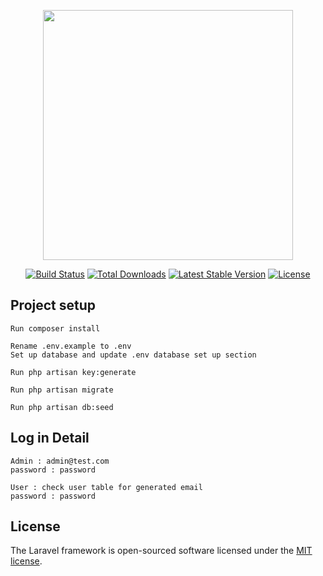 <p align="center"><a href="https://laravel.com" target="_blank"><img src="https://raw.githubusercontent.com/laravel/art/master/logo-lockup/5%20SVG/2%20CMYK/1%20Full%20Color/laravel-logolockup-cmyk-red.svg" width="400"></a></p>

<p align="center">
<a href="https://travis-ci.org/laravel/framework"><img src="https://travis-ci.org/laravel/framework.svg" alt="Build Status"></a>
<a href="https://packagist.org/packages/laravel/framework"><img src="https://img.shields.io/packagist/dt/laravel/framework" alt="Total Downloads"></a>
<a href="https://packagist.org/packages/laravel/framework"><img src="https://img.shields.io/packagist/v/laravel/framework" alt="Latest Stable Version"></a>
<a href="https://packagist.org/packages/laravel/framework"><img src="https://img.shields.io/packagist/l/laravel/framework" alt="License"></a>
</p>

## Project setup
```
Run composer install
```

```
Rename .env.example to .env 
Set up database and update .env database set up section
```
```
Run php artisan key:generate
```
```
Run php artisan migrate
```
```
Run php artisan db:seed
```
## Log in Detail
```
Admin : admin@test.com
password : password
```

```
User : check user table for generated email
password : password
```



## License

The Laravel framework is open-sourced software licensed under the [MIT license](https://opensource.org/licenses/MIT).
